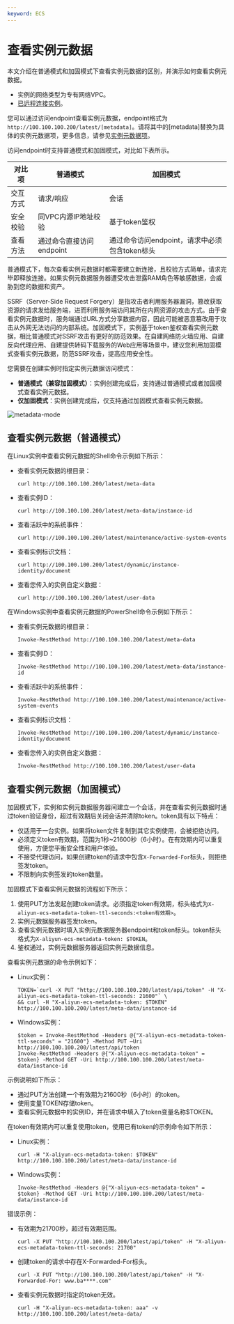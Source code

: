 ```yaml
---
keyword: ECS
---
```


# 查看实例元数据

本文介绍在普通模式和加固模式下查看实例元数据的区别，并演示如何查看实例元数据。

-   实例的网络类型为专有网络VPC。
-   [已远程连接实例](/cn.zh-CN/实例/连接实例/连接方式概述.md)。

您可以通过访问endpoint查看实例元数据，endpoint格式为`http://100.100.100.200/latest/[metadata]`。请将其中的\[metadata\]替换为具体的实例元数据项，更多信息，请参见[实例元数据项](/cn.zh-CN/实例/管理实例/使用实例元数据/实例元数据项.md)。

访问endpoint时支持普通模式和加固模式，对比如下表所示。

|对比项|普通模式|加固模式|
|---|----|----|
|交互方式|请求/响应|会话|
|安全校验|同VPC内源IP地址校验|基于token鉴权|
|查看方法|通过命令直接访问endpoint|通过命令访问endpoint，请求中必须包含token标头|

普通模式下，每次查看实例元数据时都需要建立新连接，且校验方式简单，请求完毕即释放连接。如果实例元数据服务器遭受攻击泄露RAM角色等敏感数据，会威胁到您的数据和资产。

SSRF（Server-Side Request Forgery）是指攻击者利用服务器漏洞，篡改获取资源的请求发给服务端，进而利用服务端访问其所在内网资源的攻击方式。由于查看实例元数据时，服务端通过URL方式分享数据内容，因此可能被恶意篡改用于攻击从外网无法访问的内部系统。加固模式下，实例基于token鉴权查看实例元数据，相比普通模式对SSRF攻击有更好的防范效果。在自建网络防火墙应用、自建反向代理应用、自建提供转码下载服务的Web应用等场景中，建议您利用加固模式查看实例元数据，防范SSRF攻击，提高应用安全性。

您需要在创建实例时指定实例元数据访问模式：

-   **普通模式（兼容加固模式）**：实例创建完成后，支持通过普通模式或者加固模式查看实例元数据。
-   **仅加固模式**：实例创建完成后，仅支持通过加固模式查看实例元数据。

![metadata-mode](https://static-aliyun-doc.oss-accelerate.aliyuncs.com/assets/img/zh-CN/6081334261/p285910.png)

## 查看实例元数据（普通模式）

在Linux实例中查看实例元数据的Shell命令示例如下所示：

-   查看实例元数据的根目录：

    ```
    curl http://100.100.100.200/latest/meta-data
    ```

-   查看实例ID：

    ```
    curl http://100.100.100.200/latest/meta-data/instance-id
    ```

-   查看活跃中的系统事件：

    ```
    curl http://100.100.100.200/latest/maintenance/active-system-events
    ```

-   查看实例标识文档：

    ```
    curl http://100.100.100.200/latest/dynamic/instance-identity/document
    ```

-   查看您传入的实例自定义数据：

    ```
    curl http://100.100.100.200/latest/user-data
    ```


在Windows实例中查看实例元数据的PowerShell命令示例如下所示：

-   查看实例元数据的根目录：

    ```
    Invoke-RestMethod http://100.100.100.200/latest/meta-data
    ```

-   查看实例ID：

    ```
    Invoke-RestMethod http://100.100.100.200/latest/meta-data/instance-id
    ```

-   查看活跃中的系统事件：

    ```
    Invoke-RestMethod http://100.100.100.200/latest/maintenance/active-system-events
    ```

-   查看实例标识文档：

    ```
    Invoke-RestMethod http://100.100.100.200/latest/dynamic/instance-identity/document
    ```

-   查看您传入的实例自定义数据：

    ```
    Invoke-RestMethod http://100.100.100.200/latest/user-data
    ```


## 查看实例元数据（加固模式）

加固模式下，实例和实例元数据服务器间建立一个会话，并在查看实例元数据时通过token验证身份，超过有效期后关闭会话并清除token。token具有以下特点：

-   仅适用于一台实例。如果将token文件复制到其它实例使用，会被拒绝访问。
-   必须定义token有效期，范围为1秒~21600秒（6小时）。在有效期内可以重复使用，方便您平衡安全性和用户体验。
-   不接受代理访问，如果创建token的请求中包含`X-Forwarded-For`标头，则拒绝签发token。
-   不限制向实例签发的token数量。

加固模式下查看实例元数据的流程如下所示：

1.  使用PUT方法发起创建token请求。必须指定token有效期，标头格式为`X-aliyun-ecs-metadata-token-ttl-seconds:<token有效期>`。
2.  实例元数据服务器签发token。
3.  查看实例元数据时填入实例元数据服务器endpoint和token标头。token标头格式为`X-aliyun-ecs-metadata-token: $TOKEN`。
4.  鉴权通过，实例元数据服务器返回实例元数据信息。

查看实例元数据的命令示例如下：

-   Linux实例：

    ```
    TOKEN=`curl -X PUT "http://100.100.100.200/latest/api/token" -H "X-aliyun-ecs-metadata-token-ttl-seconds: 21600"` \
    && curl -H "X-aliyun-ecs-metadata-token: $TOKEN"  http://100.100.100.200/latest/meta-data/instance-id
    ```

-   Windows实例：

    ```
    $token = Invoke-RestMethod -Headers @{"X-aliyun-ecs-metadata-token-ttl-seconds" = "21600"} -Method PUT –Uri http://100.100.100.200/latest/api/token
    Invoke-RestMethod -Headers @{"X-aliyun-ecs-metadata-token" = $token} -Method GET -Uri http://100.100.100.200/latest/meta-data/instance-id
    ```


示例说明如下所示：

-   通过PUT方法创建一个有效期为21600秒（6小时）的token。
-   使用变量TOKEN存储token。
-   查看实例元数据中的实例ID，并在请求中填入了token变量名称$TOKEN。

在token有效期内可以重复使用token，使用已有token的示例命令如下所示：

-   Linux实例：

    ```
    curl -H "X-aliyun-ecs-metadata-token: $TOKEN"  http://100.100.100.200/latest/meta-data/instance-id
    ```

-   Windows实例：

    ```
    Invoke-RestMethod -Headers @{"X-aliyun-ecs-metadata-token" = $token} -Method GET -Uri http://100.100.100.200/latest/meta-data/instance-id
    ```


错误示例：

-   有效期为21700秒，超过有效期范围。

    ```
    curl -X PUT "http://100.100.100.200/latest/api/token" -H "X-aliyun-ecs-metadata-token-ttl-seconds: 21700"
    ```

-   创建token的请求中存在X-Forwarded-For标头。

    ```
    curl -X PUT "http://100.100.100.200/latest/api/token" -H "X-Forwarded-For: www.ba****.com"
    ```

-   查看实例元数据时指定的token无效。

    ```
    curl -H "X-aliyun-ecs-metadata-token: aaa" -v http://100.100.100.200/latest/meta-data/
    ```


